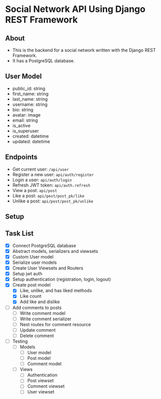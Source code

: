 # Social Network API Using Django REST Framework

## About
- This is the backend for a social network written with the Django REST Framework.
- It has a PostgreSQL database.

## User Model
- public_id: string
- first_name: string
- last_name: string
- username: string
- bio: string
- avatar: image
- email: string
- is_active
- is_superuser
- created: datetime
- updated: datetime

## Endpoints
- Get current user: `/api/user`
- Register a new user: `api/auth/register`
- Login a user: `api/auth/login`
- Refresh JWT token: `api/auth.refresh`
- View a post: `api/post`
- Like a post: `api/post/post_pk/like`
- Unlike a post: `api/post/post_pk/unlike`

## Setup

## Task List
- [x] Connect PostgreSQL database
- [x] Abstract models, serializers and viewsets
- [x] Custom User model
- [x] Serialize user models
- [x] Create User Viewsets and Routers
- [x] Setup jwt auth
- [x] Setup authentication (registration, login, logout)
- [x] Create post model
  - [x] Like, unlike, and has liked methods
  - [x] Like count
  - [x] Add like and dislike
- [ ] Add comments to posts
  - [ ] Write comment model
  - [ ] Write comment serializer
  - [ ] Nest routes for comment resource
  - [ ] Update comment
  - [ ] Delete comment
- [ ] Testing
  - [ ] Models
    - [ ] User model
    - [ ] Post model
    - [ ] Comment model
  - [ ] Views
    - [ ] Authentication
    - [ ] Post viewset
    - [ ] Comment viewset
    - [ ] User viewset